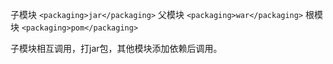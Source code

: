 

子模块
`<packaging>jar</packaging>`
父模块
`<packaging>war</packaging>`
根模块
`<packaging>pom</packaging>`

子模块相互调用，打jar包，其他模块添加依赖后调用。

